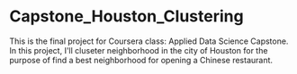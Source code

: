 # Capstone_Houston_Clustering
This is the final project for Coursera class: Applied Data Science Capstone. 
In this project, I'll cluseter neighborhood in the city of Houston for the purpose of find a best neighborhood for opening a Chinese restaurant.
